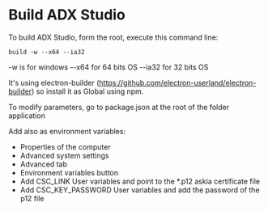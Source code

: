 Build ADX Studio
================

To build ADX Studio, form the root, execute this command line:

`build -w --x64 --ia32`

-w is for windows
--x64 for 64 bits OS
--ia32 for 32 bits OS

It's using electron-builder (https://github.com/electron-userland/electron-builder) so install it as Global using npm.

To modify parameters, go to package.json at the root of the folder application

Add also as environment variables:
- Properties of the computer
- Advanced system settings
- Advanced tab
- Environment variables button
- Add CSC_LINK User variables and point to the *.p12 askia certificate file
- Add CSC_KEY_PASSWORD User variables and add the password of the p12 file
